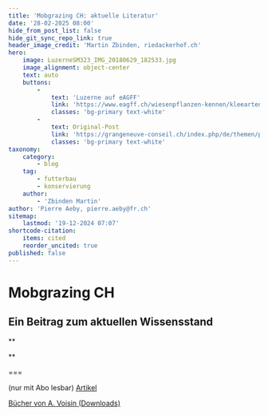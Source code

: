 ```yaml
---
title: 'Mobgrazing CH: aktuelle Literatur'
date: '28-02-2025 08:00'
hide_from_post_list: false
hide_git_sync_repo_link: true
header_image_credit: 'Martin Zbinden, riedackerhof.ch'
hero:
    image: LuzerneSM323_IMG_20180629_182533.jpg
    image_alignment: object-center
    text: auto
    buttons:
        -
            text: 'Luzerne auf eAGFF'
            link: 'https://www.eagff.ch/wiesenpflanzen-kennen/kleearten/artspezifische-merkmale/luzerne'
            classes: 'bg-primary text-white'
        -
            text: Original-Post
            link: 'https://grangeneuve-conseil.ch/index.php/de/themen/pflanzenbau/1013-ernte-und-konservierung-der-luzerne'
            classes: 'bg-primary text-white'
taxonomy:
    category:
        - blog
    tag:
        - futterbau
        - konservierung
    author:
        - 'Zbinden Martin'
author: 'Pierre Aeby, pierre.aeby@fr.ch'
sitemap:
    lastmod: '19-12-2024 07:07'
shortcode-citation:
    items: cited
    reorder_uncited: true
published: false
---
```


# Mobgrazing CH
## Ein Beitrag zum aktuellen Wissensstand

**

**


===

(nur mit Abo lesbar)
[Artikel ](https://www.bauernzeitung.ch/artikel/tiere/futterbau-im-klimastress-ist-mob-grazing-eine-antwort-524508)


[](https://www.bauernzeitung.ch/artikel/tiere/familie-schreiber-hat-mob-grazing-als-hochgras-weide-fuer-sich-massgeschneidert-524465)


[Bücher von A. Voisin (Downloads)](https://weidewelt.org/viewtopic.php?f=38&t=322?button)



